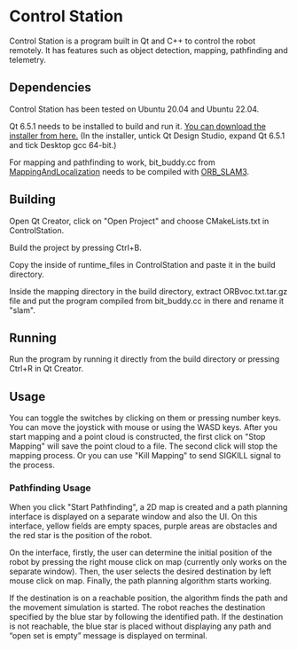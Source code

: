 # Control Station

Control Station is a program built in Qt and C++ to control the robot remotely. It has features such as object detection, mapping, pathfinding and telemetry.

## Dependencies

Control Station has been tested on Ubuntu 20.04 and Ubuntu 22.04.

Qt 6.5.1 needs to be installed to build and run it. [You can download the installer from here.](https://www.qt.io/download-qt-installer-oss?hsCtaTracking=99d9dd4f-5681-48d2-b096-470725510d34%7C074ddad0-fdef-4e53-8aa8-5e8a876d6ab4) (In the installer, untick Qt Design Studio, expand Qt 6.5.1 and tick Desktop gcc 64-bit.)

For mapping and pathfinding to work, bit_buddy.cc from [MappingAndLocalization](https://github.com/anasabk/BitBuddy/tree/main/MappingAndLocalization) needs to be compiled with [ORB_SLAM3](https://github.com/UZ-SLAMLab/ORB_SLAM3).

## Building

Open Qt Creator, click on "Open Project" and choose CMakeLists.txt in ControlStation.

Build the project by pressing Ctrl+B.

Copy the inside of runtime_files in ControlStation and paste it in the build directory.

Inside the mapping directory in the build directory, extract ORBvoc.txt.tar.gz file and put the program compiled from bit_buddy.cc in there and rename it "slam".

## Running

Run the program by running it directly from the build directory or pressing Ctrl+R in Qt Creator.

## Usage

You can toggle the switches by clicking on them or pressing number keys. You can move the joystick with mouse or using the WASD keys. After you start mapping and a point cloud is constructed, the first click on "Stop Mapping" will save the point cloud to a file. The second click will stop the mapping process. Or you can use "Kill Mapping" to send SIGKILL signal to the process.

### Pathfinding Usage

When you click "Start Pathfinding", a 2D map is created and a path planning interface is displayed on a separate window and also the UI. On this interface, yellow fields are empty spaces, purple areas are obstacles and the red star is the position of the robot.

On the interface, firstly, the user can determine the initial position of the robot by pressing the right mouse click on map (currently only works on the separate window). Then, the user selects the desired destination by left mouse click on map. Finally, the path planning algorithm starts working.

If the destination is on a reachable position, the algorithm finds the path and the movement simulation is started. The robot reaches the destination specified by the blue star by following the identified path. If the destination is not reachable, the blue star is placed without displaying any path and “open set is empty” message is displayed on terminal.
